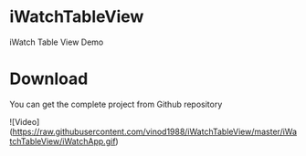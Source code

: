 # iWatchTableView
iWatch Table View Demo

# Download

You can get the complete project from Github repository

![Video] (https://raw.githubusercontent.com/vinod1988/iWatchTableView/master/iWatchTableView/iWatchApp.gif)
